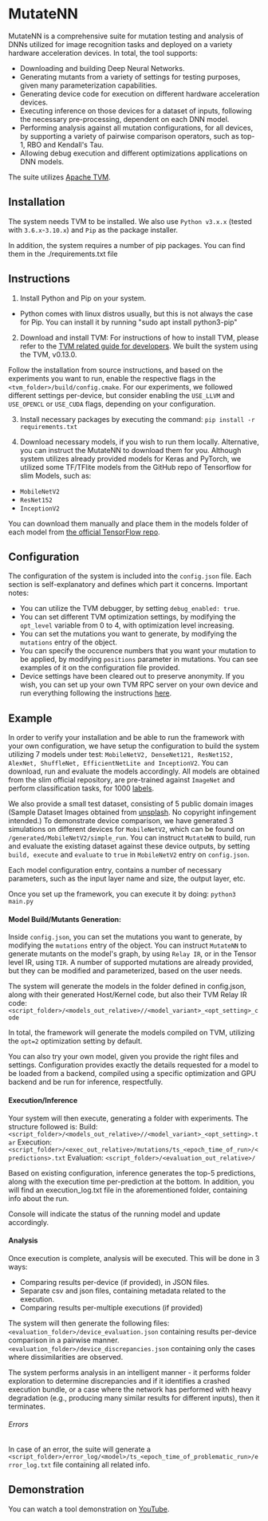 # MutateNN

MutateNN is a comprehensive suite for mutation testing and analysis of DNNs utilized for image recognition tasks and deployed on a variety hardware acceleration devices. In total, the tool supports:
- Downloading and building Deep Neural Networks.
- Generating mutants from a variety of settings for testing purposes, given many parameterization capabilities.
- Generating device code for execution on different hardware acceleration devices.
- Executing inference on those devices for a dataset of inputs, following the necessary pre-processing, dependent on each DNN model.
- Performing analysis against all mutation configurations, for all devices, by supporting a variety of pairwise comparison operators, such as top-1, RBO and Kendall's Tau.
- Allowing debug execution and different optimizations applications on DNN models.


The suite utilizes [Apache TVM](https://tvm.apache.org/).

## Installation

The system needs TVM to be installed.
We also use `Python v3.x.x` (tested with `3.6.x`-`3.10.x`) and `Pip` as the package installer.

In addition, the system requires a number of pip packages. You can find them in the ./requirements.txt file

## Instructions

1. Install Python and Pip on your system.
- Python comes with linux distros usually, but this is not always the case for Pip. You can install it by running "sudo apt install python3-pip"
2. Download and install TVM:
For instructions of how to install TVM, please refer to the [TVM related guide for developers](https://tvm.apache.org/docs/install/from_source.html#developers-get-source-from-github).
We built the system using the TVM, v0.13.0.

Follow the installation from source instructions, and based on the experiments you want to run, enable the respective flags in the `<tvm_folder>/build/config.cmake`. For our experiments, we followed different settings per-device, but consider enabling the `USE_LLVM` and `USE_OPENCL` or `USE_CUDA` flags, depending on your configuration.

3. Install necessary packages by executing the command:
`pip install -r requirements.txt` 

4. Download necessary models, if you wish to run them locally. Alternative, you can instruct the MutateNN to download them for you.
Although system utilizes already provided models for Keras and PyTorch, we utilized some TF/TFlite models from the GitHub repo of Tensorflow for slim Models, such as:
- `MobileNetV2`
- `ResNet152`
- `InceptionV2`

You can download them manually and place them in the models folder of each model from [the official TensorFlow repo](https://github.com/tensorflow/models/tree/master/research/slim).


## Configuration
The configuration of the system is included into the `config.json` file.
Each section is self-explanatory and defines which part it concerns.
Important notes:
- You can utilize the TVM debugger, by setting `debug_enabled: true`.
- You can set different TVM optimization settings, by modifying the `opt_level` variable from 0 to 4, with optimization level increasing.
- You can set the mutations you want to generate, by modifying the `mutations` entry of the object.
- You can specify the occurence numbers that you want your mutation to be applied, by modifying `positions` parameter in mutations. You can see examples of it on the configuration file provided.
- Device settings have been cleared out to preserve anonymity. If you wish, you can set up your own TVM RPC server on your own device and run everything following the instructions [here](
https://tvm.apache.org/docs/tutorial/cross_compilation_and_rpc.html).

## Example
In order to verify your installation and be able to run the framework with your own configuration, we have setup the configuration to build the system utilizing 7 models under test: `MobileNetV2, DenseNet121, ResNet152, AlexNet, ShuffleNet, EfficientNetLite and InceptionV2`.
You can download, run and evaluate the models accordingly. All models are obtained from the slim official repository, are pre-trained against `ImageNet` and perform classification tasks, for 1000 [labels](https://gist.github.com/yrevar/942d3a0ac09ec9e5eb3a).

We also provide a small test dataset, consisting of 5 public domain images (Sample Dataset Images obtained from [unsplash](https://unsplash.com/images/stock/public-domain). No copyright infingement intended.) To demonstrate device comparison, we have generated 3 simulations on different devices for `MobileNetV2`, which can be found on `/generated/MobileNetV2/simple_run`.
 You can instruct `MutateNN` to build, run and evaluate the existing dataset against these device outputs, by setting `build, execute` and `evaluate` to `true` in `MobileNetV2` entry on `config.json`.

 Each model configuration entry, contains a number of necessary parameters, such as the input layer name and size, the output layer, etc.


Once you set up the framework, you can execute it by doing:
`python3 main.py`

#### Model Build/Mutants Generation:

Inside `config.json`, you can set the mutations you want to generate, by modifying the `mutations` entry of the object. You can instruct `MutateNN` to generate mutants on the model's graph, by using `Relay IR`, or in the Tensor level IR, using `TIR`. A number of supported mutations are already provided, but they can be modified and parameterized, based on the user needs.


The system will generate the models in the folder defined in config.json, along with their generated Host/Kernel code, but also their TVM Relay IR code:
`<script_folder>/<models_out_relative>//<model_variant>_<opt_setting>_code`

In total, the framework will generate the models compiled on TVM, utilizing the `opt=2` optimization setting by default.

You can also try your own model, given you provide the right files and settings. Configuration provides exactly the details requested for a model to be loaded from a backend, compiled using a specific optimization and GPU backend and be run for inference, respectfully.


#### Execution/Inference
Your system will then execute, generating a folder with experiments. The structure followed is:
Build: `<script_folder>/<models_out_relative>//<model_variant>_<opt_setting>.tar`
Execution: `<script_folder>/<exec_out_relative>/mutations/ts_<epoch_time_of_run>/<predictions>.txt`
Evaluation: `<script_folder>/<evaluation_out_relative>/`

Based on existing configuration, inference generates the top-5 predictions, along with the execution time per-prediction at the bottom.
In addition, you will find an execution_log.txt file in the aforementioned folder, containing info about the run.

Console will indicate the status of the running model and update accordingly.

#### Analysis
Once execution is complete, analysis will be executed. This will be done in 3 ways:
- Comparing results per-device (if provided), in JSON files.
- Separate csv and json files, containing metadata related to the execution.
- Comparing results per-multiple executions (if provided)

The system will then generate the following files:
`<evaluation_folder>/device_evaluation.json` containing results per-device comparison in a pairwise manner.
`<evaluation_folder>/device_discrepancies.json` containing only the cases where dissimilarities are observed.

The system performs analysis in an intelligent manner - it performs folder exploration to determine discrepancies and if it identifies a crashed execution bundle, or a case where the network has performed with heavy degradation (e.g., producing many similar results for different inputs), then it terminates.


###### Errors
In case of an error, the suite will generate a `<script_folder>/error_log/<model>/ts_<epoch_time_of_problematic_run>/error_log.txt` file containing all related info.

## Demonstration
You can watch a tool demonstration on [YouTube](https://www.youtube.com/watch?v=j7Ffd5y_i3g).
